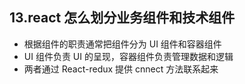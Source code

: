 ## 13.react 怎么划分业务组件和技术组件

* 根据组件的职责通常把组件分为 UI 组件和容器组件
* UI 组件负责 UI 的呈现，容器组件负责管理数据和逻辑
* 两者通过 React-redux 提供 cnnect 方法联系起来
